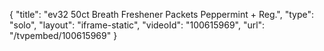 {
    "title": "ev32 50ct Breath Freshener Packets  Peppermint + Reg.",
    "type": "solo",
    "layout": "iframe-static",
    "videoId": "100615969",
    "url": "\/tvpembed\/100615969"
}